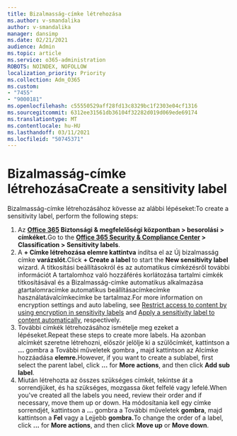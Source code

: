 ```yaml
---
title: Bizalmasság-címke létrehozása
ms.author: v-smandalika
author: v-smandalika
manager: dansimp
ms.date: 02/21/2021
audience: Admin
ms.topic: article
ms.service: o365-administration
ROBOTS: NOINDEX, NOFOLLOW
localization_priority: Priority
ms.collection: Adm_O365
ms.custom:
- "7455"
- "9000181"
ms.openlocfilehash: c55550529aff28fd13c8329bc1f2303e04cf1316
ms.sourcegitcommit: 6312ee31561db36104f32282d019d069ede69174
ms.translationtype: MT
ms.contentlocale: hu-HU
ms.lasthandoff: 03/11/2021
ms.locfileid: "50745371"
---
```

# <a name="create-a-sensitivity-label"></a><span data-ttu-id="4a030-102">Bizalmasság-címke létrehozása</span><span class="sxs-lookup"><span data-stu-id="4a030-102">Create a sensitivity label</span></span>

<span data-ttu-id="4a030-103">Bizalmasság-címke létrehozásához kövesse az alábbi lépéseket:</span><span class="sxs-lookup"><span data-stu-id="4a030-103">To create a sensitivity label, perform the following steps:</span></span>

1. <span data-ttu-id="4a030-104">Az **[Office 365](https://sip.protection.office.com/) Biztonsági & megfelelőségi központban > besorolási > címkéket.**</span><span class="sxs-lookup"><span data-stu-id="4a030-104">Go to the **[Office 365 Security & Compliance Center](https://sip.protection.office.com/) > Classification > Sensitivity labels**.</span></span>
2. <span data-ttu-id="4a030-105">A **+ Címke létrehozása elemre kattintva** indítsa el az Új bizalmasság címke **varázslót.**</span><span class="sxs-lookup"><span data-stu-id="4a030-105">Click **+ Create a label** to start the **New sensitivity label** wizard.</span></span> <span data-ttu-id="4a030-106">A titkosítási beállításokról és az [](https://docs.microsoft.com/microsoft-365/compliance/encryption-sensitivity-labels) automatikus címkézésről további információt A tartalomhoz való hozzáférés korlátozása tartalmi címkék titkosításával és a Bizalmasság-címke automatikus alkalmazása [a](https://docs.microsoft.com/microsoft-365/compliance/apply-sensitivity-label-automatically)tartalomracímke automatikus beállításacímkecímke használatávalcímkecímke be tartalmaz.</span><span class="sxs-lookup"><span data-stu-id="4a030-106">For more information on encryption settings and auto labeling, see [Restrict access to content by using encryption in sensitivity labels](https://docs.microsoft.com/microsoft-365/compliance/encryption-sensitivity-labels) and [Apply a sensitivity label to content automatically](https://docs.microsoft.com/microsoft-365/compliance/apply-sensitivity-label-automatically), respectively.</span></span>
3. <span data-ttu-id="4a030-107">További címkék létrehozásához ismételje meg ezeket a lépéseket.</span><span class="sxs-lookup"><span data-stu-id="4a030-107">Repeat these steps to create more labels.</span></span> <span data-ttu-id="4a030-108">Ha azonban alcímkét szeretne létrehozni, először jelölje ki a szülőcímkét, kattintson a **...** gombra a További műveletek gombra **,** majd kattintson az Alcímke hozzáadása **elemre.**</span><span class="sxs-lookup"><span data-stu-id="4a030-108">However, if you want to create a sublabel, first select the parent label, click **...** for **More actions**, and then click **Add sub label**.</span></span>
4. <span data-ttu-id="4a030-109">Miután létrehozta az összes szükséges címkét, tekintse át a sorrendjüket, és ha szükséges, mozgassa őket felfelé vagy lefelé.</span><span class="sxs-lookup"><span data-stu-id="4a030-109">When you've created all the labels you need, review their order and if necessary, move them up or down.</span></span> <span data-ttu-id="4a030-110">Ha módosítania kell egy címke sorrendjét, kattintson a **...** gombra a További műveletek **gombra**, majd kattintson a **Fel** vagy a Lejjebb **gombra.**</span><span class="sxs-lookup"><span data-stu-id="4a030-110">To change the order of a label, click **...** for **More actions**, and then click **Move up** or **Move down**.</span></span> 
